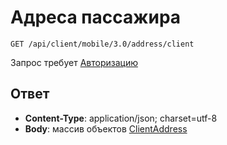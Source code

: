 # Адреса пассажира

`GET /api/client/mobile/3.0/address/client`

Запрос требует [Авторизацию](hmac.md)

## Ответ

* **Content-Type**: application/json; charset=utf-8
* **Body**: массив объектов [ClientAddress](objects.md#ClientAddress-fields)
